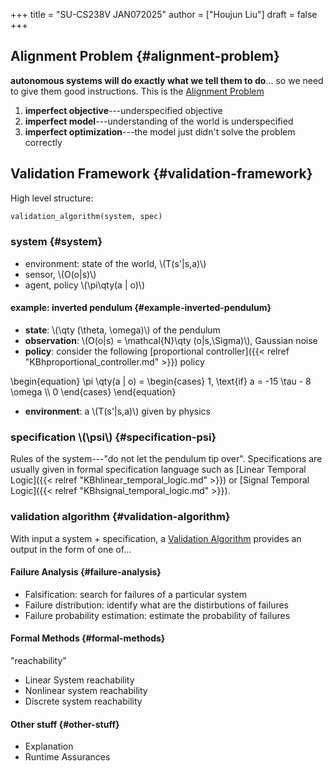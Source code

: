 +++
title = "SU-CS238V JAN072025"
author = ["Houjun Liu"]
draft = false
+++

## Alignment Problem {#alignment-problem}

**autonomous systems will do exactly what we tell them to do**... so we need to give them good instructions. This is the [Alignment Problem](#alignment-problem)

1.  **imperfect objective**---underspecified objective
2.  **imperfect model**---understanding of the world is underspecified
3.  **imperfect optimization**---the model just didn't solve the problem correctly


## Validation Framework {#validation-framework}

High level structure:

```python
validation_algorithm(system, spec)
```


### system {#system}

-   environment: state of the world, \\(T(s'|s,a)\\)
-   sensor, \\(O(o|s)\\)
-   agent, policy \\(\pi\qty(a | o)\\)


#### example: inverted pendulum {#example-inverted-pendulum}

-   **state**: \\(\qty (\theta, \omega)\\) of the pendulum
-   **observation**: \\(O(o|s) = \mathcal{N}\qty (o|s,\Sigma)\\), Gaussian noise
-   **policy**: consider the following [proportional controller]({{< relref "KBhproportional_controller.md" >}}) policy

\begin{equation}
\pi \qty(a | o) = \begin{cases}
1, \text{if} a = -15 \tau  - 8 \omega \\\\
0
\end{cases}
\end{equation}

-   **environment**: a \\(T(s'|s,a)\\) given by physics


### specification \\(\psi\\) {#specification-psi}

Rules of the system---"do not let the pendulum tip over". Specifications are usually given in formal specification language such as [Linear Temporal Logic]({{< relref "KBhlinear_temporal_logic.md" >}}) or [Signal Temporal Logic]({{< relref "KBhsignal_temporal_logic.md" >}}).


### validation algorithm {#validation-algorithm}

With input a system + specification, a [Validation Algorithm](#validation-algorithm) provides an output in the form of one of...


#### Failure Analysis {#failure-analysis}

-   Falsification: search for failures of a particular system
-   Failure distribution: identify what are the distirbutions of failures
-   Failure probability estimation: estimate the probability of failures


#### Formal Methods {#formal-methods}

"reachability"

-   Linear System reachability
-   Nonlinear system reachability
-   Discrete system reachability


#### Other stuff {#other-stuff}

-   Explanation
-   Runtime Assurances
